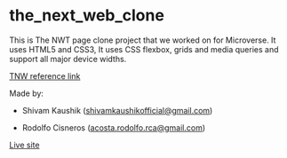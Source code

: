 
# the_next_web_clone

This is The NWT page clone project that we worked on for Microverse. It uses HTML5 and CSS3,
It uses CSS flexbox, grids and media queries and support all major device widths.

[TNW reference link](https://thenextweb.com/)

Made by: 

+ Shivam Kaushik (shivamkaushikofficial@gmail.com)

+ Rodolfo Cisneros (acosta.rodolfo.rca@gmail.com) 


[Live site](https://raw.githack.com/KaushikShivam/the_next_web_clone/development/index.html)
